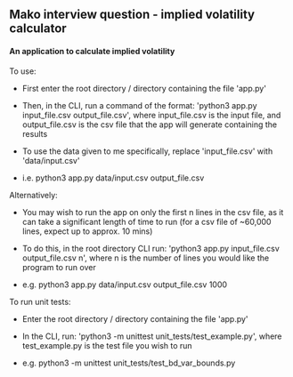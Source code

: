 ## Mako interview question - implied volatility calculator

#### An application to calculate implied volatility

To use:

- First enter the root directory / directory containing the file 'app.py'

- Then, in the CLI, run a command of the format: 'python3 app.py input_file.csv output_file.csv', where input_file.csv is the input file, and output_file.csv is the csv file that the app will generate containing the results

- To use the data given to me specifically, replace 'input_file.csv' with 'data/input.csv'

- i.e. python3 app.py data/input.csv output_file.csv

Alternatively:

- You may wish to run the app on only the first n lines in the csv file, as it can take a significant length of time to run (for a csv file of ~60,000 lines, expect up to approx. 10 mins)

- To do this, in the root directory CLI run: 'python3 app.py input_file.csv output_file.csv n', where n is the number of lines you would like the program to run over

- e.g. python3 app.py data/input.csv output_file.csv 1000

To run unit tests:

- Enter the root directory / directory containing the file 'app.py'

- In the CLI, run: 'python3 -m unittest unit_tests/test_example.py', where test_example.py is the test file you wish to run

- e.g. python3 -m unittest unit_tests/test_bd_var_bounds.py
